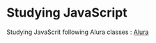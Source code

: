 # Studying JavaScript
Studying JavaScrit following Alura classes : [Alura](https://cursos.alura.com.br/meu-plano-de-estudos-amorimdos-1622077611874-p162706 "Cursos Alura")